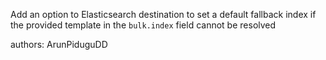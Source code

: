 Add an option to Elasticsearch destination to set a default fallback index if the provided template in the `bulk.index` field
cannot be resolved

authors: ArunPiduguDD
